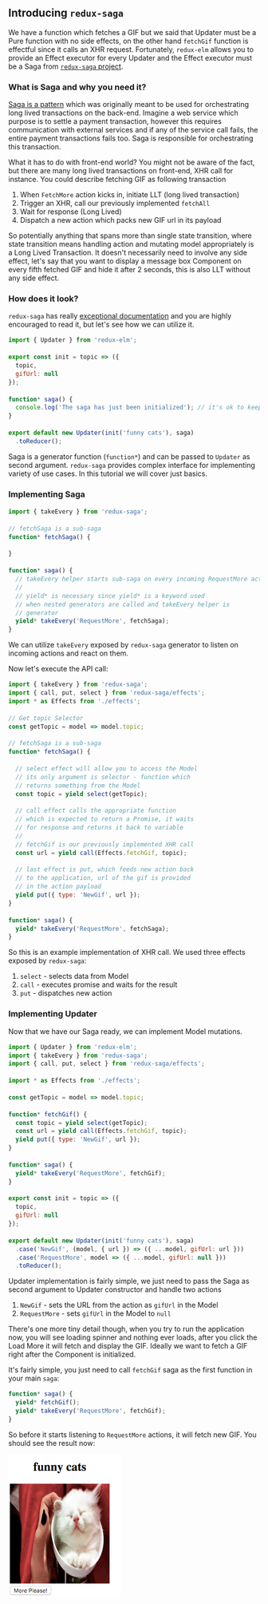 ## Introducing `redux-saga`

We have a function which fetches a GIF but we said that Updater must be a Pure function with no side effects, on the other hand `fetchGif` function is effectful since it calls an XHR request. Fortunately, `redux-elm` allows you to provide an Effect executor for every Updater and the Effect executor must be a Saga from [`redux-saga` project](https://github.com/yelouafi/redux-saga).

### What is Saga and why you need it?
[Saga is a pattern](https://www.cs.cornell.edu/andru/cs711/2002fa/reading/sagas.pdf) which was originally meant to be used for orchestrating long lived transactions on the back-end. Imagine a web service which purpose is to settle a payment transaction, however this requires communication with external services and if any of the service call fails, the entire payment transactions fails too. Saga is responsible for orchestrating this transaction.

What it has to do with front-end world? You might not be aware of the fact, but there are many long lived transactions on front-end, XHR call for instance. You could describe fetching GIF as following transaction

1. When `FetchMore` action kicks in, initiate LLT (long lived transaction)
2. Trigger an XHR, call our previously implemented `fetchAll`
3. Wait for response (Long Lived)
4. Dispatch a new action which packs new GIF url in its payload

So potentially anything that spans more than single state transition, where state transition means handling action and mutating model appropriately is a Long Lived Transaction. It doesn't necessarily need to involve any side effect, let's say that you want to display a message box Component on every fifth fetched GIF and hide it after 2 seconds, this is also LLT without any side effect.

### How does it look?

`redux-saga` has really [exceptional documentation](http://yelouafi.github.io/redux-saga/docs/basics/UsingSagaHelpers.html) and you are highly encouraged to read it, but let's see how we can utilize it.

```javascript
import { Updater } from 'redux-elm';

export const init = topic => ({
  topic,
  gifUrl: null
});

function* saga() {
  console.log('The saga has just been initialized'); // it's ok to keep any impurity here
}

export default new Updater(init('funny cats'), saga)
  .toReducer();

```

Saga is a generator function (`function*`) and can be passed to `Updater` as second argument. `redux-saga` provides complex interface for implementing variety of use cases. In this tutorial we will cover just basics.

### Implementing Saga

```javascript
import { takeEvery } from 'redux-saga';

// fetchSaga is a sub-saga
function* fetchSaga() {
  
}

function* saga() {
  // takeEvery helper starts sub-saga on every incoming RequestMore action
  //
  // yield* is necessary since yield* is a keyword used
  // when nested generators are called and takeEvery helper is
  // generator
  yield* takeEvery('RequestMore', fetchSaga);
}
```

We can utilize `takeEvery` exposed by `redux-saga` generator to listen on incoming actions and react on them.

Now let's execute the API call:

```javascript
import { takeEvery } from 'redux-saga';
import { call, put, select } from 'redux-saga/effects';
import * as Effects from './effects';

// Get topic Selector
const getTopic = model => model.topic;

// fetchSaga is a sub-saga
function* fetchSaga() {

  // select effect will allow you to access the Model
  // its only argument is selector - function which
  // returns something from the Model
  const topic = yield select(getTopic);

  // call effect calls the appropriate function
  // which is expected to return a Promise, it waits
  // for response and returns it back to variable
  //
  // fetchGif is our previously implemented XHR call
  const url = yield call(Effects.fetchGif, topic);

  // last effect is put, which feeds new action back
  // to the application, url of the gif is provided
  // in the action payload
  yield put({ type: 'NewGif', url });
}

function* saga() {
  yield* takeEvery('RequestMore', fetchSaga);
}
```

So this is an example implementation of XHR call. We used three effects exposed by `redux-saga`:

1. `select` - selects data from Model
2. `call` - executes promise and waits for the result
3. `put` - dispatches new action


### Implementing Updater

Now that we have our Saga ready, we can implement Model mutations.

```javascript
import { Updater } from 'redux-elm';
import { takeEvery } from 'redux-saga';
import { call, put, select } from 'redux-saga/effects';

import * as Effects from './effects';

const getTopic = model => model.topic;

function* fetchGif() {
  const topic = yield select(getTopic);
  const url = yield call(Effects.fetchGif, topic);
  yield put({ type: 'NewGif', url });
}

function* saga() {
  yield* takeEvery('RequestMore', fetchGif);
}

export const init = topic => ({
  topic,
  gifUrl: null
});

export default new Updater(init('funny cats'), saga)
  .case('NewGif', (model, { url }) => ({ ...model, gifUrl: url }))
  .case('RequestMore', model => ({ ...model, gifUrl: null }))
  .toReducer();
```

Updater implementation is fairly simple, we just need to pass the Saga as second argument to Updater constructor and handle two actions

1. `NewGif` - sets the URL from the action as `gifUrl` in the Model
2. `RequestMore` - sets `gifUrl` in the Model to `null`

There's one more tiny detail though, when you try to run the application now, you will see loading spinner and nothing ever loads, after you click the Load More it will fetch and display the GIF. Ideally we want to fetch a GIF right after the Component is initialized.

It's fairly simple, you just need to call `fetchGif` saga as the first function in your main `saga`:

```javascript
function* saga() {
  yield* fetchGif();
  yield* takeEvery('RequestMore', fetchGif);
}
```

So before it starts listening to `RequestMore` actions, it will fetch new GIF. You should see the result now:

![gif-viewer-2](../../assets/6.png)